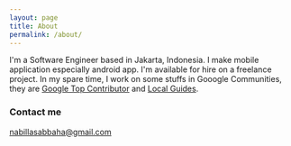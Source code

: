```yaml
---
layout: page
title: About
permalink: /about/
---
```


I'm a Software Engineer based in Jakarta, Indonesia. I make mobile application especially android app. I'm available for hire on a freelance project. In my spare time, I work on some stuffs in Gooogle Communities, they are [Google Top Contributor](https://topcontributor.withgoogle.com/profile/nabilla-sabbaha-c1855a) and [Local Guides](https://www.google.com/local/guides/).

### Contact me

[nabillasabbaha@gmail.com](mailto:nabillasabbaha@gmail.com)
